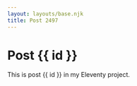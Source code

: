 ```yaml
---
layout: layouts/base.njk
title: Post 2497
---
```


# Post {{ id }}

This is post {{ id }} in my Eleventy project.
